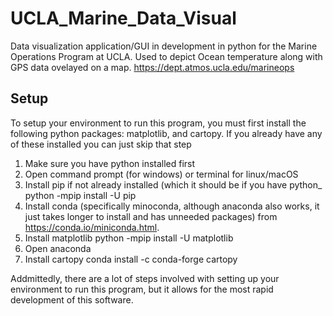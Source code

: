# UCLA_Marine_Data_Visual

Data visualization application/GUI in development in python for the Marine Operations Program at UCLA. Used to depict Ocean temperature along with GPS data ovelayed on a map. https://dept.atmos.ucla.edu/marineops


## Setup
To setup your environment to run this program, you must first install the following python packages: matplotlib, and cartopy. If you already have any of these installed you can just skip that step
1. Make sure you have python installed first
2. Open command prompt (for windows) or terminal for linux/macOS
3. Install pip if not already installed (which it should be if you have python_
	python -mpip install -U pip
4. Install conda (specifically minoconda, although anaconda also works, it just takes longer to install and has unneeded packages) from https://conda.io/miniconda.html. 
5. Install matplotlib
	python -mpip install -U matplotlib
6. Open anaconda
7. Install cartopy
	conda install -c conda-forge cartopy


Addmittedly, there are a lot of steps involved with setting up your environment to run this program, but it allows for the most rapid development of this software.